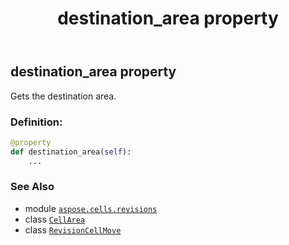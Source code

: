 ﻿---
title: destination_area property
second_title: Aspose.Cells for Python via .NET API References
description: 
type: docs
weight: 30
url: /aspose.cells.revisions/revisioncellmove/destination_area/
is_root: false
---

## destination_area property


Gets the destination area.
### Definition:
```python
@property
def destination_area(self):
    ...
```

### See Also
* module [`aspose.cells.revisions`](../../)
* class [`CellArea`](/cells/python-net/aspose.cells/cellarea)
* class [`RevisionCellMove`](/cells/python-net/aspose.cells.revisions/revisioncellmove)
